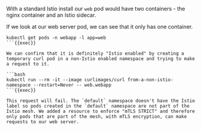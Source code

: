 

With a standard Istio install our `web` pod would have two containers - the nginx container and an Istio sidecar. 

If we look at our web server pod, we can see that it only has one container. 

```
kubectl get pods -n webapp -l app=web
```{{exec}}

We can confirm that it is definitely "Istio enabled" by creating a temporary curl pod in a non-Istio enabled namespace and trying to make a request to it.

```bash
kubectl run --rm -it --image curlimages/curl from-a-non-istio-namespace --restart=Never -- web.webapp
```{{exec}}

This request will fail. The `default` namespace doesn't have the Istio label so pods created in the `default` namespace are not part of the Istio mesh. We added a resource to enforce "mTLS STRICT" and therefore only pods that are part of the mesh, with mTLS encryption, can make requests to our web server.